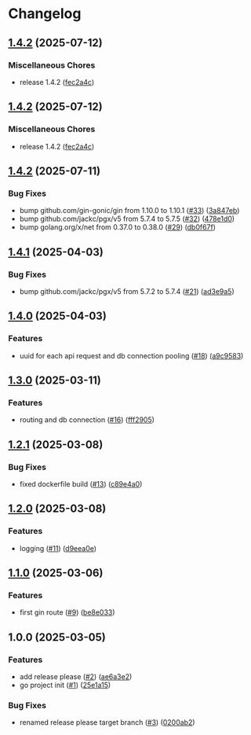# Changelog

## [1.4.2](https://github.com/angelvargass/go-api/compare/v1.4.2...v1.4.2) (2025-07-12)


### Miscellaneous Chores

* release 1.4.2 ([fec2a4c](https://github.com/angelvargass/go-api/commit/fec2a4cdad0ea618e754db971096ed3d23f56c0c))

## [1.4.2](https://github.com/angelvargass/go-api/compare/v1.4.2...v1.4.2) (2025-07-12)


### Miscellaneous Chores

* release 1.4.2 ([fec2a4c](https://github.com/angelvargass/go-api/commit/fec2a4cdad0ea618e754db971096ed3d23f56c0c))

## [1.4.2](https://github.com/angelvargass/go-api/compare/v1.4.1...v1.4.2) (2025-07-11)


### Bug Fixes

* bump github.com/gin-gonic/gin from 1.10.0 to 1.10.1 ([#33](https://github.com/angelvargass/go-api/issues/33)) ([3a847eb](https://github.com/angelvargass/go-api/commit/3a847eb834a4795b9406ae5494d97e1d6142ea33))
* bump github.com/jackc/pgx/v5 from 5.7.4 to 5.7.5 ([#32](https://github.com/angelvargass/go-api/issues/32)) ([478e1d0](https://github.com/angelvargass/go-api/commit/478e1d08d031e93cd0d19347785b5b1c74aff814))
* bump golang.org/x/net from 0.37.0 to 0.38.0 ([#29](https://github.com/angelvargass/go-api/issues/29)) ([db0f67f](https://github.com/angelvargass/go-api/commit/db0f67fec624427b9ba196fe337996ab31cfa3a7))

## [1.4.1](https://github.com/angelvargass/go-api/compare/v1.4.0...v1.4.1) (2025-04-03)


### Bug Fixes

* bump github.com/jackc/pgx/v5 from 5.7.2 to 5.7.4 ([#21](https://github.com/angelvargass/go-api/issues/21)) ([ad3e9a5](https://github.com/angelvargass/go-api/commit/ad3e9a5538b3ab90ff7481da44841d22eb15b3fb))

## [1.4.0](https://github.com/angelvargass/go-api/compare/v1.3.0...v1.4.0) (2025-04-03)


### Features

* uuid for each api request and db connection pooling ([#18](https://github.com/angelvargass/go-api/issues/18)) ([a9c9583](https://github.com/angelvargass/go-api/commit/a9c9583163a06f0bf56e83e06df05a68f681602f))

## [1.3.0](https://github.com/angelvargass/go-api/compare/v1.2.1...v1.3.0) (2025-03-11)


### Features

* routing and db connection ([#16](https://github.com/angelvargass/go-api/issues/16)) ([fff2905](https://github.com/angelvargass/go-api/commit/fff29054f682fd09b8bcf3d676bd4d4ca9c3a7bc))

## [1.2.1](https://github.com/angelvargass/go-api/compare/v1.2.0...v1.2.1) (2025-03-08)


### Bug Fixes

* fixed dockerfile build ([#13](https://github.com/angelvargass/go-api/issues/13)) ([c89e4a0](https://github.com/angelvargass/go-api/commit/c89e4a079dc26c60c7ab05fa4b876be8e2588839))

## [1.2.0](https://github.com/angelvargass/go-api/compare/v1.1.0...v1.2.0) (2025-03-08)


### Features

* logging ([#11](https://github.com/angelvargass/go-api/issues/11)) ([d9eea0e](https://github.com/angelvargass/go-api/commit/d9eea0ef7263b9d36280f68027706f63d3b9bcf7))

## [1.1.0](https://github.com/angelvargass/go-api/compare/v1.0.0...v1.1.0) (2025-03-06)


### Features

* first gin route ([#9](https://github.com/angelvargass/go-api/issues/9)) ([be8e033](https://github.com/angelvargass/go-api/commit/be8e033cb9e61bcb07835aabce2757fb857d66ad))

## 1.0.0 (2025-03-05)


### Features

* add release please ([#2](https://github.com/angelvargass/go-api/issues/2)) ([ae6a3e2](https://github.com/angelvargass/go-api/commit/ae6a3e25a1c90889510c9a4942b554feb2b98d54))
* go project init ([#1](https://github.com/angelvargass/go-api/issues/1)) ([25e1a15](https://github.com/angelvargass/go-api/commit/25e1a1555e63cd3f4e23557c80152d61f71a66ff))


### Bug Fixes

* renamed release please target branch ([#3](https://github.com/angelvargass/go-api/issues/3)) ([0200ab2](https://github.com/angelvargass/go-api/commit/0200ab2a8a7e6dd3f0f668516c802042485b4cdc))
